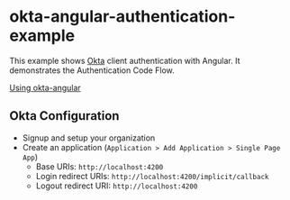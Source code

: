 # okta-angular-authentication-example

This example shows [Okta](https://developer.okta.com/) client authentication with Angular. It demonstrates the Authentication Code Flow.

[Using okta-angular](https://github.com/okta/okta-oidc-js/tree/master/packages/okta-angular)


## Okta Configuration

* Signup and setup your organization
* Create an application (`Application > Add Application > Single Page App`)
    * Base URIs: `http://localhost:4200`
    * Login redirect URIs: `http://localhost:4200/implicit/callback`
    * Logout redirect URI: `http://localhost:4200`